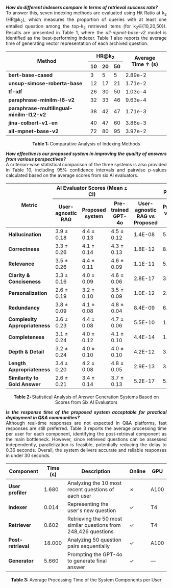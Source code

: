 <p align="justify">
<i><b>How do different indexers compare in terms of retrieval success rate? </i></b><br>
  To answer this, seven indexing methods are evaluated using Hit Ratio at k<sub>2</sub> (HR@k<sub>2</sub>), which measures the proportion of queries with at least one entailed question among the top-k<sub>2</sub> retrieved items (for k<sub>2</sub>∈{10,20,50}). Results are presented in Table 1, where the <i>all-mpnet-base-v2</i> model is identified as the best-performing indexer. Table 1 also reports the average time of generating vector representation of each archived question. 
</p>
<table border="0" cellspacing="0" cellpadding="6" align="center">
  <thead>
    <tr>
      <th rowspan="2">Method</th>
      <th colspan="3">HR@k<sub>2</sub></th>
      <th rowspan="2">Average Time&nbsp;&uarr; (s)</th>
    </tr>
    <tr>
      <th>10</th>
      <th>20</th>
      <th>50</th>
    </tr>
  </thead>
  <tbody>
    <tr>
      <td><b>bert-base-cased</b></td>
      <td>3</td><td>5</td><td>5</td>
      <td>2.89e-2</td>
    </tr>
    <tr>
      <td><b>unsup-simcse-roberta-base</b></td>
      <td>12</td><td>17</td><td>21</td>
      <td>1.71e-2</td>
    </tr>
    <tr>
      <td><b>tf-idf</b></td>
      <td>26</td><td>30</td><td>50</td>
      <td>1.03e-4</td>
    </tr>
    <tr>
      <td><b>paraphrase-minilm-l6-v2</b></td>
      <td>32</td><td>33</td><td>46</td>
      <td>9.63e-4</td>
    </tr>
    <tr>
      <td><b>paraphrase-multilingual-minilm-l12-v2</b></td>
      <td>38</td><td>42</td><td>47</td>
      <td>1.71e-3</td>
    </tr>
    <tr>
      <td><b>jina-colbert-v1-en</b></td>
      <td>40</td><td>47</td><td>60</td>
      <td>3.86e-3</td>
    </tr>
    <tr>
      <td><b>all-mpnet-base-v2</b></td>
      <td>72</td><td>80</td><td>95</td>
      <td>3.97e-2</td>
    </tr>
  </tbody>
</table>

<p align="center"> <b>Table 1: </b>Comparative Analysis of Indexing Methods </p>

<p align="justify">
<i><b>How effective is our proposed system in improving the quality of answers from various perspectives? </b></i><br>
A criterion-wise statistical comparison of the three systems is also provided in Table 10, including 95% confidence intervals and pairwise p-values calculated based on the average scores from six AI evaluators.
</p>
<table border="0" cellspacing="0" cellpadding="6" align="center">
  <thead>
    <tr>
      <th rowspan="2">Metric</th>
      <th colspan="3">AI Evaluator Scores (Mean ± CI)</th>
      <th colspan="3">p-value</th>
    </tr>
    <tr>
      <th>User-agnostic RAG</th>
      <th>Proposed system</th>
      <th>Pre-trained GPT-4o</th>
      <th>User-agnostic RAG vs Proposed</th>
      <th>Proposed vs GPT-4o</th>
      <th>User-agnostic RAG vs GPT-4o</th>
    </tr>
  </thead>
  <tbody>
    <tr>
      <td><b>Hallucination</b></td>
      <td>3.9 ± 0.18</td>
      <td>4.4 ± 0.13</td>
      <td>4.5 ± 0.12</td>
      <td>1.4E-08</td>
      <td>5.3E-09</td>
      <td>3.9E-02</td>
    </tr>
    <tr>
      <td><b>Correctness</b></td>
      <td>3.3 ± 0.26</td>
      <td>4.1 ± 0.14</td>
      <td>4.3 ± 0.13</td>
      <td>1.8E-12</td>
      <td>8.7E-13</td>
      <td>5.8E-03</td>
    </tr>
    <tr>
      <td><b>Relevance</b></td>
      <td>3.5 ± 0.26</td>
      <td>4.4 ± 0.11</td>
      <td>4.6 ± 0.09</td>
      <td>1.1E-11</td>
      <td>5.7E-14</td>
      <td>6.6E-05</td>
    </tr>
    <tr>
      <td><b>Clarity & Conciseness</b></td>
      <td>3.3 ± 0.16</td>
      <td>4.0 ± 0.09</td>
      <td>4.6 ± 0.06</td>
      <td>2.8E-17</td>
      <td>3.7E-31</td>
      <td>2.3E-19</td>
    </tr>
    <tr>
      <td><b>Personalization</b></td>
      <td>2.6 ± 0.19</td>
      <td>3.2 ± 0.10</td>
      <td>3.5 ± 0.09</td>
      <td>1.0E-12</td>
      <td>2.0E-17</td>
      <td>1.6E-09</td>
    </tr>
    <tr>
      <td><b>Redundancy</b></td>
      <td>3.8 ± 0.09</td>
      <td>4.1 ± 0.08</td>
      <td>4.8 ± 0.04</td>
      <td>8.4E-09</td>
      <td>6.9E-38</td>
      <td>3.8E-28</td>
    </tr>
    <tr>
      <td><b>Complexity Appropriateness</b></td>
      <td>3.6 ± 0.23</td>
      <td>4.4 ± 0.08</td>
      <td>4.7 ± 0.06</td>
      <td>5.5E-10</td>
      <td>1.8E-14</td>
      <td>3.4E-09</td>
    </tr>
    <tr>
      <td><b>Completeness</b></td>
      <td>3.1 ± 0.24</td>
      <td>4.0 ± 0.12</td>
      <td>4.1 ± 0.10</td>
      <td>4.4E-14</td>
      <td>1.5E-12</td>
      <td>2.0E-02</td>
    </tr>
    <tr>
      <td><b>Depth & Detail</b></td>
      <td>3.2 ± 0.24</td>
      <td>4.0 ± 0.10</td>
      <td>4.0 ± 0.10</td>
      <td>4.2E-12</td>
      <td>3.6E-08</td>
      <td>4.1E-01</td>
    </tr>
    <tr>
      <td><b>Length Appropriateness</b></td>
      <td>3.4 ± 0.20</td>
      <td>4.2 ± 0.08</td>
      <td>4.8 ± 0.05</td>
      <td>2.9E-13</td>
      <td>3.4E-27</td>
      <td>5.1E-24</td>
    </tr>
    <tr>
      <td><b>Similarity to Gold Answer</b></td>
      <td>2.6 ± 0.21</td>
      <td>3.4 ± 0.14</td>
      <td>3.7 ± 0.13</td>
      <td>5.2E-17</td>
      <td>5.5E-18</td>
      <td>5.1E-04</td>
    </tr>
  </tbody>
</table>

<p align="center"><b>Table 2: </b>Statistical Analysis of Answer Generation Systems Based on Scores from Six AI Evaluators</p>

<p align="justify">
<i><b> Is the response time of the proposed system acceptable for practical deployment in Q&A communities? </b></i><br>
Although real-time responses are not expected in Q&A platforms, fast responses are still preferred. Table 3 reports the average processing time per user for each component, identifying the post-retrieval component as the main bottleneck. However, since retrieved questions can be assessed independently, parallelization is feasible, potentially reducing the delay to 0.36 seconds. Overall, the system delivers accurate and reliable responses in under 30 seconds.
</p>

<table border="0" cellspacing="0" cellpadding="6" align="center">
  <thead>
    <tr>
      <th>Component</th>
      <th>Time (s)</th>
      <th>Description</th>
      <th>Online</th>
      <th>GPU</th>
    </tr>
  </thead>
  <tbody>
    <tr>
      <td><b>User profiler</b></td>
      <td>1.680</td>
      <td>Analyzing the 10 most recent questions of each user</td>
      <td>&#10007;</td>
      <td>A100</td>
    </tr>
    <tr>
      <td><b>Indexer</b></td>
      <td>0.014</td>
      <td>Representing the user's new question</td>
      <td>&#10003;</td>
      <td>T4</td>
    </tr>
    <tr>
      <td><b>Retriever</b></td>
      <td>0.602</td>
      <td>Retrieving the 50 most similar questions from 248,426 questions</td>
      <td>&#10003;</td>
      <td>T4</td>
    </tr>
    <tr>
      <td><b>Post-retrieval</b></td>
      <td>18.000</td>
      <td>Analyzing 50 question pairs sequentially</td>
      <td>&#10003;</td>
      <td>A100</td>
    </tr>
    <tr>
      <td><b>Generator</b></td>
      <td>5.660</td>
      <td>Prompting the GPT-4o to generate final answer</td>
      <td>&#10003;</td>
      <td>&mdash;</td>
    </tr>
  </tbody>
</table>

<p align="center"><b>Table 3: </b>Average Processing Time of the System Components per User</p>

